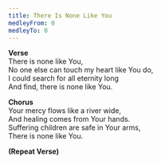 ```yaml
---
title: There Is None Like You
medleyFrom: 0
medleyTo: 0
---
```


**Verse**  
There is none like You,  
No one else can touch my heart like You do,  
I could search for all eternity long  
And find, there is none like You.  
  
**Chorus**  
Your mercy flows like a river wide,  
And healing comes from Your hands.  
Suffering children are safe in Your arms,  
There is none like You.  
  
**(Repeat Verse)**  
